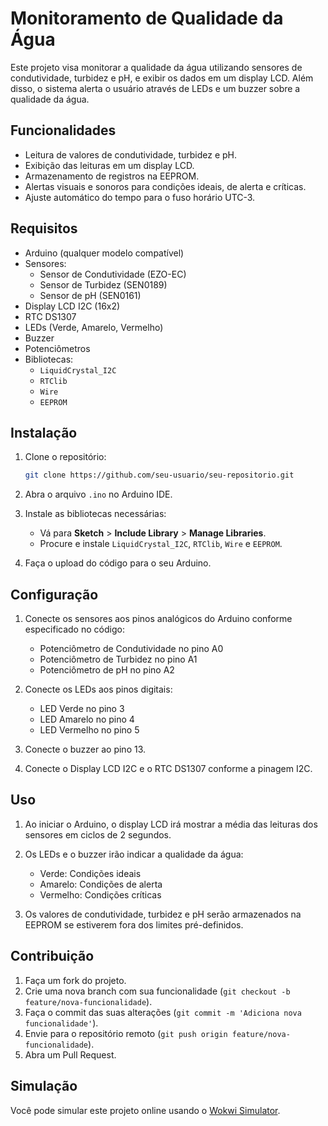 # Monitoramento de Qualidade da Água

Este projeto visa monitorar a qualidade da água utilizando sensores de condutividade, turbidez e pH, e exibir os dados em um display LCD. Além disso, o sistema alerta o usuário através de LEDs e um buzzer sobre a qualidade da água.

## Funcionalidades

- Leitura de valores de condutividade, turbidez e pH.
- Exibição das leituras em um display LCD.
- Armazenamento de registros na EEPROM.
- Alertas visuais e sonoros para condições ideais, de alerta e críticas.
- Ajuste automático do tempo para o fuso horário UTC-3.

## Requisitos

- Arduino (qualquer modelo compatível)
- Sensores:
  - Sensor de Condutividade (EZO-EC)
  - Sensor de Turbidez (SEN0189)
  - Sensor de pH (SEN0161)
- Display LCD I2C (16x2)
- RTC DS1307
- LEDs (Verde, Amarelo, Vermelho)
- Buzzer
- Potenciômetros
- Bibliotecas:
  - `LiquidCrystal_I2C`
  - `RTClib`
  - `Wire`
  - `EEPROM`

## Instalação

1. Clone o repositório:

    ```sh
    git clone https://github.com/seu-usuario/seu-repositorio.git
    ```

2. Abra o arquivo `.ino` no Arduino IDE.

3. Instale as bibliotecas necessárias:
   - Vá para **Sketch** > **Include Library** > **Manage Libraries**.
   - Procure e instale `LiquidCrystal_I2C`, `RTClib`, `Wire` e `EEPROM`.

4. Faça o upload do código para o seu Arduino.

## Configuração

1. Conecte os sensores aos pinos analógicos do Arduino conforme especificado no código:
   - Potenciômetro de Condutividade no pino A0
   - Potenciômetro de Turbidez no pino A1
   - Potenciômetro de pH no pino A2

2. Conecte os LEDs aos pinos digitais:
   - LED Verde no pino 3
   - LED Amarelo no pino 4
   - LED Vermelho no pino 5

3. Conecte o buzzer ao pino 13.

4. Conecte o Display LCD I2C e o RTC DS1307 conforme a pinagem I2C.

## Uso

1. Ao iniciar o Arduino, o display LCD irá mostrar a média das leituras dos sensores em ciclos de 2 segundos.
2. Os LEDs e o buzzer irão indicar a qualidade da água:
   - Verde: Condições ideais
   - Amarelo: Condições de alerta
   - Vermelho: Condições críticas

3. Os valores de condutividade, turbidez e pH serão armazenados na EEPROM se estiverem fora dos limites pré-definidos.

## Contribuição

1. Faça um fork do projeto.
2. Crie uma nova branch com sua funcionalidade (`git checkout -b feature/nova-funcionalidade`).
3. Faça o commit das suas alterações (`git commit -m 'Adiciona nova funcionalidade'`).
4. Envie para o repositório remoto (`git push origin feature/nova-funcionalidade`).
5. Abra um Pull Request.

## Simulação

Você pode simular este projeto online usando o [Wokwi Simulator](https://wokwi.com/projects/400073345184683009).

